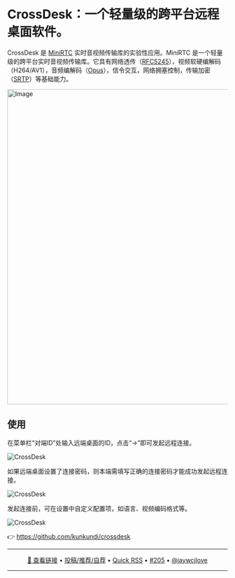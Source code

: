 CrossDesk：一个轻量级的跨平台远程桌面软件。
===

CrossDesk 是 [MiniRTC](https://github.com/kunkundi/minirtc.git) 实时音视频传输库的实验性应用。MiniRTC 是一个轻量级的跨平台实时音视频传输库。它具有网络透传（[RFC5245](https://datatracker.ietf.org/doc/html/rfc5245)），视频软硬编解码（H264/AV1），音频编解码（[Opus](https://github.com/xiph/opus)），信令交互，网络拥塞控制，传输加密（[SRTP](https://tools.ietf.org/html/rfc3711)）等基础能力。

<img width="1280" height="720" alt="Image" src="https://github.com/user-attachments/assets/613e7435-c6e7-4be1-ba9b-ef4118c90c29" />

## 使用

在菜单栏“对端ID”处输入远端桌面的ID，点击“→”即可发起远程连接。

<img  alt="CrossDesk" src="https://github.com/user-attachments/assets/1cae631f-8ba0-4532-9902-332401d585eb" />

如果远端桌面设置了连接密码，则本端需填写正确的连接密码才能成功发起远程连接。

<img alt="CrossDesk" src="https://github.com/user-attachments/assets/011f8c06-b8e5-4da9-94e9-1f6a5317bf95" />

发起连接前，可在设置中自定义配置项，如语言、视频编码格式等。 

<img alt="CrossDesk" src="https://github.com/user-attachments/assets/1fefbd56-6340-4a22-aa60-b44d3371b48a" />

👉 https://github.com/kunkundi/crossdesk

---

<p align="center">
<a href="https://github.com/kunkundi/crossdesk" target="_blank">🔗 查看链接</a> • 
<a href="https://github.com/jaywcjlove/quick-rss/issues/new/choose" target="_blank">投稿/推荐/自荐</a> • 
<a href="https://wangchujiang.com/quick-rss/feeds/index.html" target="_blank">Quick RSS</a> • 
<a href="https://github.com/jaywcjlove/quick-rss/issues/205" target="_blank">#205</a> • 
<a href="https://github.com/jaywcjlove" target="_blank">@jaywcjlove</a>
</p>

---
    